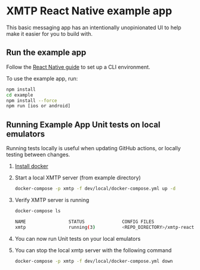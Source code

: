 # XMTP React Native example app

This basic messaging app has an intentionally unopinionated UI to help make it easier for you to build with.

## Run the example app
Follow the [React Native guide](https://reactnative.dev/docs/environment-setup) to set up a CLI environment.

To use the example app, run:

```bash
npm install
cd example
npm install --force
npm run [ios or android]
```

## Running Example App Unit tests on local emulators
Running tests locally is useful when updating GitHub actions, or locally testing between changes.

1. [Install docker](https://docs.docker.com/get-docker/)

2. Start a local XMTP server (from example directory)
    ```bash
    docker-compose -p xmtp -f dev/local/docker-compose.yml up -d
    ```
3. Verify XMTP server is running
    ```bash
    docker-compose ls

    NAME                STATUS              CONFIG FILES
    xmtp                running(3)          <REPO_DIRECTORY>/xmtp-react-native/example/dev/local/docker-compose.yml
    ```
4. You can now run Unit tests on your local emulators
5. You can stop the local xmtp server with the following command
    ```bash
    docker-compose -p xmtp -f dev/local/docker-compose.yml down
    ```